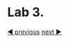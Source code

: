 # Lab 3.

[:arrow_backward: previous](../lab2-exploring-k8s-api/LAB.md)  [next :arrow_forward:](../lab4-configuration/LAB.md)
